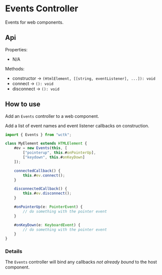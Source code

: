 # Events Controller

Events for web components.

## Api

Properties:
- N/A

Methods:
- constructor -> `(HtmlElement, [[string, eventListener], ...]): void`
- connect -> `(): void`
- disconnect -> `(): void`

## How to use

Add an `Events` controller to a web component.

Add a list of event names and event listener callbacks on construction.

```ts
import { Events } from "wctk";

class MyElement extends HTMLElement {
	#ev = new Events(this, [
		["pointerup", this.#onPointerUp],
		["keydown", this.#onKeyDown]
	]);

	connectedCallback() {
		this.#ev.connect();
	}

	disconnectedCallback() {
		this.#ev.disconnect();
	}

	#onPointerUp(e: PointerEvent) {
		// do something with the pointer event
	}

	#onKeyDown(e: KeyboardEvent) {
		// do something with the pointer event
	}
}
```

### Details

The `Events` controller will bind any callbacks _not already bound_ to the host component.
